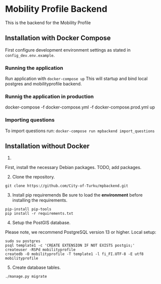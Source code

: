 # Mobility Profile Backend
This is the backend for the Mobility Profile

## Installation with Docker Compose
First configure development environment settings as stated in `config_dev.env.example`. 

### Running the application
Run application with `docker-compose up`
This will startup and bind local postgres and mobilityprofile backend. 

### Runnig the application in production
docker-compose -f docker-compose.yml -f docker-compose.prod.yml up

### Importing questions
To import questions run: `docker-compose run mpbackend import_questions`


## Installation without Docker
1.
First, install the necessary Debian packages.
TODO, add packages.

2. Clone the repository.
```
git clone https://github.com/City-of-Turku/mpbackend.git
```
3. Install pip requiremends
Be sure to load the **environment** before installing the requirements.
```
pip-install pip-tools
pip install -r requirements.txt
```
4. Setup the PostGIS database.

Please note, we recommend PostgreSQL version 13 or higher.
Local setup:

```
sudo su postgres
psql template1 -c 'CREATE EXTENSION IF NOT EXISTS postgis;'
createuser -RSPd mobilityprofile
createdb -O mobilityprofile -T template1 -l fi_FI.UTF-8 -E utf8 mobilityprofile
```

5. Create database tables.
```
./manage.py migrate
```

